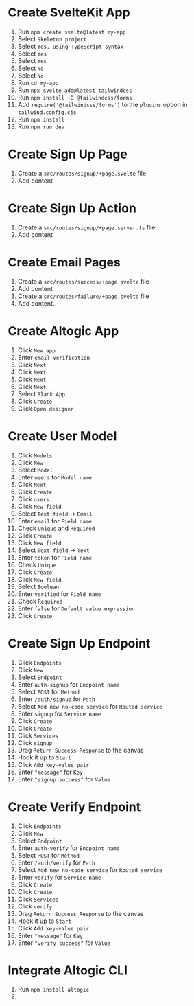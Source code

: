 # Create SvelteKit App

1. Run `npm create svelte@latest my-app`
2. Select `Skeleton project`
3. Select `Yes, using TypeScript syntax`
4. Select `Yes`
5. Select `Yes`
6. Select `No`
7. Select `No`
8. Run `cd my-app`
9. Run `npx svelte-add@latest tailwindcss`
10. Run `npm install -D @tailwindcss/forms`
11. Add `require('@tailwindcss/forms')` to the `plugins` option in `tailwind.config.cjs`
11. Run `npm install`
12. Run `npm run dev`

# Create Sign Up Page

1. Create a `src/routes/signup/+page.svelte` file
2. Add content

# Create Sign Up Action

1. Create a `src/routes/signup/+page.server.ts` file
2. Add content

# Create Email Pages

1. Create a `src/routes/success/+page.svelte` file
2. Add content
3. Create a `src/routes/failure/+page.svelte` file
4. Add content.

# Create Altogic App

1. Click `New app`
2. Enter `email-verification`
3. Click `Next`
4. Click `Next`
5. Click `Next`
6. Click `Next`
7. Select `Blank App`
8. Click `Create`
9. Click `Open designer`

# Create User Model

1. Click `Models`
2. Click `New`
3. Select `Model`
4. Enter `users` for `Model name`
5. Click `Next`
6. Click `Create`
7. Click `users`
8. Click `New field`
9. Select `Text field` -> `Email`
10. Enter `email` for `Field name`
11. Check `Unique` and `Required`
12. Click `Create`
13. Click `New field`
14. Select `Text field` -> `Text`
15. Enter `token` for `Field name`
16. Check `Unique`
17. Click `Create`
18. Click `New field`
19. Select `Boolean`
20. Enter `verified` for `Field name`
21. Check `Required`
22. Enter `false` for `Default value expression`
23. Click `Create`

# Create Sign Up Endpoint

1. Click `Endpoints`
2. Click `New`
3. Select `Endpoint`
4. Enter `auth-signup` for `Endpoint name`
5. Select `POST` for `Method`
6. Enter `/auth/signup` for `Path`
7. Select `Add new no-code service` for `Routed service`
8. Enter `signup` for `Service name`
9. Click `Create`
10. Click `Create`
11. Click `Services`
12. Click `signup`
13. Drag `Return Success Response` to the canvas
14. Hook it up to `Start`
15. Click `Add key-value pair`
16. Enter `"message"` for `Key`
17. Enter `"signup success"` for `Value`

# Create Verify Endpoint

1. Click `Endpoints`
2. Click `New`
3. Select `Endpoint`
4. Enter `auth-verify` for `Endpoint name`
5. Select `POST` for `Method`
6. Enter `/auth/verify` for `Path`
7. Select `Add new no-code service` for `Routed service`
8. Enter `verify` for `Service name`
9. Click `Create`
10. Click `Create`
11. Click `Services`
12. Click `verify`
13. Drag `Return Success Response` to the canvas
14. Hook it up to `Start`
15. Click `Add key-value pair`
16. Enter `"message"` for `Key`
17. Enter `"verify success"` for `Value`

# Integrate Altogic CLI

1. Run `npm install altogic`
2. 
